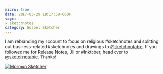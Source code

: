 ```yaml
---
micro: true
date: 2017-03-29 19:17:58-0600
tags:
- sketchnotes
category: Gospel Sketcher
---
```


I am rebranding my account to focus on religious #sketchnotes and splitting out business-related #sketchnotes and drawings to [@sketchnotable](https://micro.blog/sketchnotable). If you followed me for Release Notes, Úll or #Inktober, head over to [@sketchnotable](https://micro.blog/sketchnotable). Thanks!

[![Mormon Sketcher](http://www.gospelsketcher.org/uploads/2018/d25370742c.jpg)](http://www.gospelsketcher.org/uploads/2018/d25370742c.jpg)
